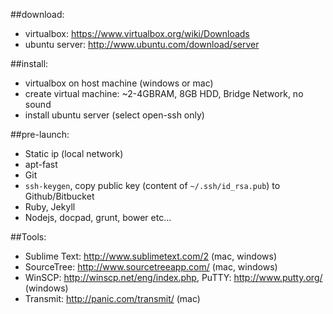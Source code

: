 ##download:
- virtualbox: https://www.virtualbox.org/wiki/Downloads
- ubuntu server: http://www.ubuntu.com/download/server

##install:
- virtualbox on host machine (windows or mac)
- create virtual machine: ~2-4GBRAM, 8GB HDD, Bridge Network, no sound
- install ubuntu server (select open-ssh only)

##pre-launch:
- Static ip (local network)
- apt-fast
- Git
- `ssh-keygen`, copy public key (content of `~/.ssh/id_rsa.pub`) to Github/Bitbucket
- Ruby, Jekyll
- Nodejs, docpad, grunt, bower etc...

##Tools:
- Sublime Text: http://www.sublimetext.com/2 (mac, windows)
- SourceTree: http://www.sourcetreeapp.com/ (mac, windows)
- WinSCP: http://winscp.net/eng/index.php, PuTTY: http://www.putty.org/ (windows)
- Transmit: http://panic.com/transmit/ (mac)
